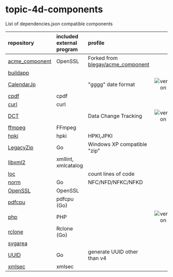 # topic-4d-components
List of dependencies.json compatible components

|repository|included external program|profile||
|:-|:-|:-|:-:|
|[acme_component](https://github.com/miyako/acme_component)|OpenSSL|Forked from [blegay/acme_component](https://github.com/blegay/acme_component)||
|[buildapp](https://github.com/miyako/buildapp)||||
|[CalendarJp](https://github.com/miyako/CalendarJp)||"gggg" date format|![version](https://img.shields.io/badge/version-20%20R6%2B-E23089)|
|[cpdf](https://github.com/miyako/cpdf)|cpdf|||
|[curl](https://github.com/miyako/curl)|curl|||
|[DCT](https://github.com/miyako/DCT)||Data Change Tracking|![version](https://img.shields.io/badge/version-20%20R3%2B-E23089)|
|[ffmpeg](https://github.com/miyako/ffmpeg)|FFmpeg|||
|[hpki](https://github.com/miyako/hpki)|hpki|HPKI,JPKI||
|[LegacyZip](https://github.com/miyako/LegacyZip)|Go|Windows XP compatible "zip"||
|[libxml2](https://github.com/miyako/libxml2)|xmllint, xmlcatalog|||
|[loc](https://github.com/miyako/loc)||count lines of code||
|[norm](https://github.com/miyako/norm)|Go|NFC/NFD/NFKC/NFKD||
|[OpenSSL](https://github.com/miyako/OpenSSL)|OpenSSL|||
|[pdfcpu](https://github.com/miyako/pdfcpu)|pdfcpu (Go)|||
|[php](https://github.com/miyako/php)|PHP||![version](https://img.shields.io/badge/version-20%20R5%2B-E23089)|
|[rclone](https://github.com/miyako/rclone)|Rclone (Go)|||
|[svgarea](https://github.com/miyako/svgarea)||||
|[UUID](https://github.com/miyako/UUID)|Go|generate UUID other than v4||
|[xmlsec](https://github.com/miyako/xmlsec)|xmlsec|||
